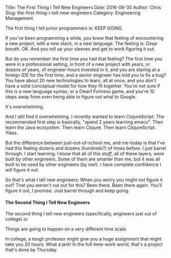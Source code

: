 Title: The First Thing I Tell New Engineers
Date: 2016-06-30
Author: Chris
Slug: the-first-thing-i-tell-new-engineers
Category: Engineering Management

The first thing I tell junior programmers is: KEEP GOING.

If you've been programming a while, you know that feeling of
encountering a new project, with a new stack, in a new language. The
feeling is: *Deep breath*. OK. And you roll up your sleeves and get to
work figuring it out.

But do you remember the first time you had that feeling? The first
time you were in a professional setting, in front of a new project
with years, or dozens of years, of engineer-hours invested in it, and
you are staring at a foreign IDE for the first time, and a senior
engineer has told you to fix a bug?  You have about 20 new
technologies to learn, all at once, and you don't have a solid
conceptual model for how they fit together. You're not sure if this is
a new language syntax, or a Dwarf Fortress game, and you're 10 steps
away from even being able to figure out what to Google.

It's overwhelming.

And I still find it overwhelming. I recently wanted to learn
ClojureScript. The recommended first step is basically, "spend 2 years
learning emacs". Then learn the Java ecosystem. Then learn
Clojure. Then learn ClojureScript. Yikes.

But the difference between just-out-of-school me, and me-today is that
I've had this feeling dozens and dozens (hundreds?) of times before. I
just barrel through. I start learning. I know that all of this
*stuff*, all of these layers, were built by other engineers. Some of
them are smarter than me, but it was all built to be used by other
engineers (by me!). I have complete confidence I will figure it out.

So that's what I tell new engineers: When you worry you might *not*
figure it out? That you weren't cut out for this? Been there. Been
there again. You'll figure it out, I promise. Just barrel through and
keep going.

#### The Second Thing I Tell New Engineers

The second thing I tell new engineers (specifically, engineers just
out of college) is:

Things are going to happen on a very different
time scale.

In college, a tough professor might give you a huge
assignment that might take you 20 hours. What a jerk! In the
full-time-work world, that's a project that's done by
Thursday.
